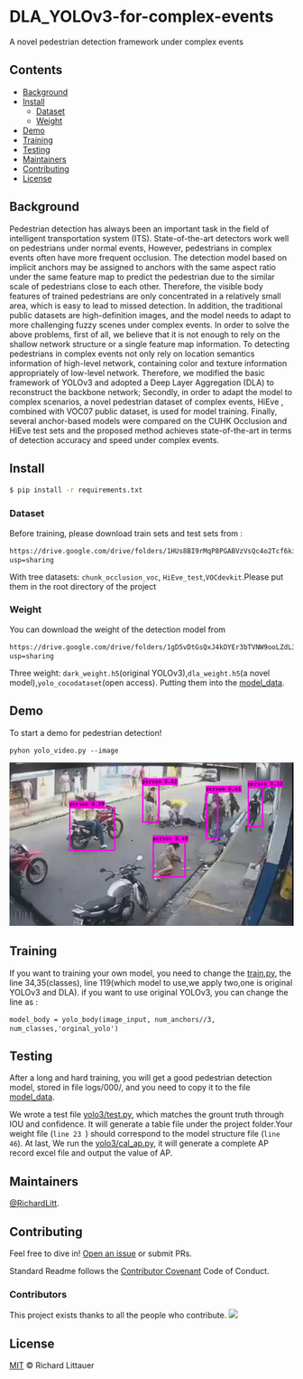 # DLA_YOLOv3-for-complex-events
A novel pedestrian detection framework under complex events


## Contents

- [Background](#background)
- [Install](#install)
	- [Dataset](#dataset)
	- [Weight](#weight)
- [Demo](#demo)
- [Training](#train)
- [Testing](#test)
- [Maintainers](#maintainers)
- [Contributing](#contributing)
- [License](#license)

## Background

  Pedestrian detection has always been an important task in the field of intelligent transportation system (ITS). State-of-the-art detectors work well on pedestrians under normal events, However, pedestrians in complex events often have more frequent occlusion. The detection model based on implicit anchors may be assigned to anchors with the same aspect ratio under the same feature map to predict the pedestrian due to the similar scale of pedestrians close to each other. Therefore, the visible body features of trained pedestrians are only concentrated in a relatively small area, which is easy to lead to missed detection. In addition, the traditional public datasets are high-definition images, and the model needs to adapt to more challenging fuzzy scenes under complex events. In order to solve the above problems, first of all, we believe that it is not enough to rely on the shallow network structure or a single feature map information. To detecting pedestrians in complex events not only rely on location semantics information of high-level network, containing color and texture information appropriately of low-level network. Therefore, we modified the basic framework of YOLOv3 and adopted a Deep Layer Aggregation (DLA) to reconstruct the backbone network; Secondly, in order to adapt the model to complex scenarios, a novel pedestrian dataset of complex events, HiEve , combined with VOC07 public dataset, is used for model training. Finally, several anchor-based models were compared on the CUHK Occlusion and HiEve test sets and the proposed method achieves state-of-the-art in terms of detection accuracy and speed under complex events. 

## Install


```sh
$ pip install -r requirements.txt
```
### Dataset

Before training, please download train sets and test sets from :
```
https://drive.google.com/drive/folders/1HUs8BI9rMqP8PGABVzVsQc4o2Tcf6ki2?usp=sharing
```
With tree datasets: `chunk_occlusion_voc`, `HiEve_test`,`VOCdevkit`.Please put them in the root directory of the project

### Weight
You can download the weight of the detection model from 
```
https://drive.google.com/drive/folders/1gD5vDtGsQxJ4kDYEr3bTVNW9ooLZdL3H?usp=sharing
```
Three weight: `dark_weight.h5`(original YOLOv3),`dla_weight.h5`(a novel model),`yolo_cocodataset`(open access). Putting them into the [model_data](model_data).
## Demo

To start a demo for pedestrian detection!

```
pyhon yolo_video.py --image
```
![image](picture/3.png)


## Training

If you want to training your own model, you need to change the [train,py](train.py), the line 34,35(classes), line 119(which model to use,we apply two,one is original YOLOv3 and DLA). if you want to use original YOLOv3, you can change the line  as :
```
model_body = yolo_body(image_input, num_anchors//3, num_classes,'orginal_yolo')
```

## Testing 

After a long and hard training, you will get a good pedestrian detection model, stored in file logs/000/, and you need to copy it to the file [model_data](model_data).

We wrote a test file [yolo3/test.py](test.py), which matches the grount truth through IOU and confidence. It will generate a table file under the project folder.Your weight file (`line 23 `) should correspond to the model structure file (`line 46`). At last, We run the [yolo3/cal_ap.py](cal_ap.py), it will generate a complete AP record excel file and output the value of AP.


## Maintainers

[@RichardLitt](https://github.com/RichardLitt).

## Contributing

Feel free to dive in! [Open an issue](https://github.com/RichardLitt/standard-readme/issues/new) or submit PRs.

Standard Readme follows the [Contributor Covenant](http://contributor-covenant.org/version/1/3/0/) Code of Conduct.

### Contributors

This project exists thanks to all the people who contribute. 
<a href="https://github.com/RichardLitt/standard-readme/graphs/contributors"><img src="https://opencollective.com/standard-readme/contributors.svg?width=890&button=false" /></a>


## License

[MIT](LICENSE) © Richard Littauer
